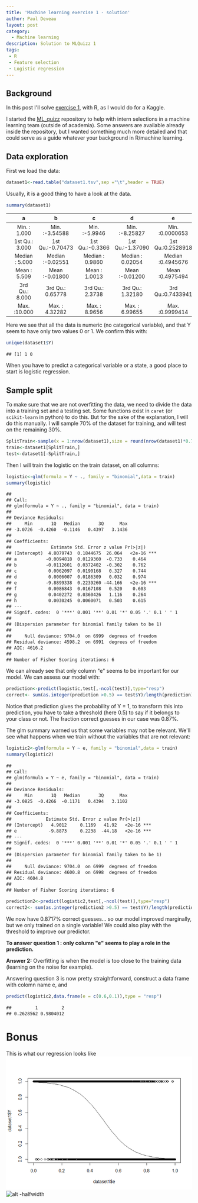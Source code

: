 ```yaml
---
title: 'Machine learning exercise 1 - solution'
author: Paul Deveau
layout: post
category:
  - Machine learning
description: Solution to MLQuizz 1
tags:
 - R
 - Feature selection
 - Logistic regression
---
```


Background
----------

In this post I'll solve [exercise 1](https://github.com/DeveauP/ML_quizz/tree/master/1_FeatureExtraction), with R,
as I would do for a Kaggle.

<!--more-->

I started the [ML_quizz](https://github.com/DeveauP/ML_quizz/) repository to help with intern selections in a machine 
learning team (outside of academia). Some answers are available already inside the repository, but I wanted something much
more detailed and that could serve as a guide whatever your background in R/machine learning.

Data exploration
----------------

First we load the data:

``` r
dataset1<-read.table("dataset1.tsv",sep ="\t",header = TRUE)
```

Usually, it is a good thing to have a look at the data.

``` r
summary(dataset1)
```

|     |        a       |         b        |        c        |         d        |         e         |        f       |       g       |       h       |        Y       |
|-----|:--------------:|:----------------:|:---------------:|:----------------:|:-----------------:|:--------------:|:-------------:|:-------------:|:--------------:|
|     |  Min. : 1.000  |  Min. :-3.54588  |  Min. :-5.9946  |  Min. :-8.25827  |  Min. :0.0000653  |  Min. : 0.000  |  Min. :0.000  |  Min. : 0.00  |  Min. :0.0000  |
|     | 1st Qu.: 3.000 | 1st Qu.:-0.70473 | 1st Qu.:-0.3366 | 1st Qu.:-1.37090 | 1st Qu.:0.2528918 | 1st Qu.: 3.000 | 1st Qu.:1.000 | 1st Qu.: 7.00 | 1st Qu.:0.0000 |
|     | Median : 5.000 | Median :-0.02551 | Median : 0.9860 | Median : 0.02054 | Median :0.4945676 | Median : 5.000 | Median :1.000 | Median :11.00 | Median :1.0000 |
|     |  Mean : 5.509  |  Mean :-0.01800  |  Mean : 1.0013  |  Mean :-0.01200  |  Mean :0.4975494  |  Mean : 5.029  |  Mean :1.499  |  Mean :11.67  |  Mean :0.5001  |
|     | 3rd Qu.: 8.000 | 3rd Qu.: 0.65778 | 3rd Qu.: 2.3738 | 3rd Qu.: 1.32180 | 3rd Qu.:0.7433941 | 3rd Qu.: 6.000 | 3rd Qu.:2.000 | 3rd Qu.:15.00 | 3rd Qu.:1.0000 |
|     |  Max. :10.000  |  Max. : 4.32282  |  Max. : 8.9656  |  Max. : 6.99655  |  Max. :0.9999414  |  Max. :15.000  |  Max. :5.000  |  Max. :55.00  |  Max. :1.0000  |

Here we see that all the data is numeric (no categorical variable), and that Y seem to have only two values 0 or 1. We confirm this with:

``` r
unique(dataset1$Y)
```

    ## [1] 1 0

When you have to predict a categorical variable or a state, a good place to start is logistic regression.

Sample split
------------

To make sure that we are not overfitting the data, we need to divide the data into a training set and a testing set. 
Some functions exist in `caret` (or `scikit-learn` in python) to do this. But for the sake of the explanation, I will do this manually. I will sample 70% of the dataset for training, and will test on the remaining 30%.

``` r
SplitTrain<-sample(x = 1:nrow(dataset1),size = round(nrow(dataset1)*0.7),replace = FALSE)
train<-dataset1[SplitTrain,]
test<-dataset1[-SplitTrain,]
```

Then I will train the logistic on the train dataset, on all columns:

``` r
logistic<-glm(formula = Y ~ ., family = "binomial",data = train)
summary(logistic)
```

    ## 
    ## Call:
    ## glm(formula = Y ~ ., family = "binomial", data = train)
    ## 
    ## Deviance Residuals: 
    ##     Min       1Q   Median       3Q      Max  
    ## -3.0726  -0.4260  -0.1146   0.4397   3.1436  
    ## 
    ## Coefficients:
    ##               Estimate Std. Error z value Pr(>|z|)    
    ## (Intercept)  4.8079743  0.1844675  26.064   <2e-16 ***
    ## a           -0.0094818  0.0129360  -0.733    0.464    
    ## b           -0.0112601  0.0372402  -0.302    0.762    
    ## c            0.0062097  0.0190168   0.327    0.744    
    ## d            0.0006007  0.0186309   0.032    0.974    
    ## e           -9.8899338  0.2239260 -44.166   <2e-16 ***
    ## f            0.0086843  0.0167108   0.520    0.603    
    ## g            0.0402272  0.0360426   1.116    0.264    
    ## h            0.0030245  0.0060071   0.503    0.615    
    ## ---
    ## Signif. codes:  0 '***' 0.001 '**' 0.01 '*' 0.05 '.' 0.1 ' ' 1
    ## 
    ## (Dispersion parameter for binomial family taken to be 1)
    ## 
    ##     Null deviance: 9704.0  on 6999  degrees of freedom
    ## Residual deviance: 4598.2  on 6991  degrees of freedom
    ## AIC: 4616.2
    ## 
    ## Number of Fisher Scoring iterations: 6

We can already see that only column "e" seems to be important for our model. We can assess our model with:

``` r
prediction<-predict(logistic,test[,-ncol(test)],type="resp")
correct<- sum(as.integer(prediction >0.5) == test$Y)/length(prediction)
```

Notice that prediction gives the probability of Y = 1, to transform this into prediction, you have to take a threshold (here 0.5) to say if it belongs to your class or not. The fraction correct guesses in our case was 0.87%.

The glm summary warned us that some variables may not be relevant. We'll see what happens when we train without the variables that are not relevant:

``` r
logistic2<-glm(formula = Y ~ e, family = "binomial",data = train)
summary(logistic2)
```

    ## 
    ## Call:
    ## glm(formula = Y ~ e, family = "binomial", data = train)
    ## 
    ## Deviance Residuals: 
    ##     Min       1Q   Median       3Q      Max  
    ## -3.0825  -0.4266  -0.1171   0.4394   3.1102  
    ## 
    ## Coefficients:
    ##             Estimate Std. Error z value Pr(>|z|)    
    ## (Intercept)   4.9012     0.1169   41.92   <2e-16 ***
    ## e            -9.8873     0.2238  -44.18   <2e-16 ***
    ## ---
    ## Signif. codes:  0 '***' 0.001 '**' 0.01 '*' 0.05 '.' 0.1 ' ' 1
    ## 
    ## (Dispersion parameter for binomial family taken to be 1)
    ## 
    ##     Null deviance: 9704.0  on 6999  degrees of freedom
    ## Residual deviance: 4600.8  on 6998  degrees of freedom
    ## AIC: 4604.8
    ## 
    ## Number of Fisher Scoring iterations: 6

``` r
prediction2<-predict(logistic2,test[,-ncol(test)],type="resp")
correct2<- sum(as.integer(prediction2 >0.5) == test$Y)/length(prediction2)
```

We now have 0.8717% correct guesses... so our model improved marginally, but we only trained on a single variable! We could also play with the threshold to improve our predictor. 

__To answer question 1 : only column "e" seems to play a role in the prediction.__ 

__Answer 2:__ Overfitting is when the model is too close to the training data (learning on the noise for example).

Answering question 3 is now pretty straightforward, construct a data frame with colomn name e, and

``` r
predict(logistic2,data.frame(e = c(0.6,0.1)),type = "resp")
```

    ##         1         2 
    ## 0.2628562 0.9804012

Bonus
=====

This is what our regression looks like ![](2017-22-1-ML_exercises_1_files/figure-markdown_github/plot-1.png)
![alt -halfwidth](http://deveaup.github.io/images/plot-1.png)